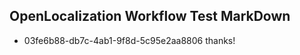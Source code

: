 ## OpenLocalization Workflow Test MarkDown
* 03fe6b88-db7c-4ab1-9f8d-5c95e2aa8806 thanks!

<!--HONumber=Jul16_HO3-->


